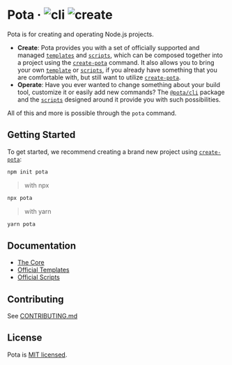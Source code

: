 # Pota · ![cli](https://img.shields.io/npm/v/@pota/cli?label=%40pota%2Fcli) ![create](https://img.shields.io/npm/v/create-pota?label=create-pota)

Pota is for creating and operating Node.js projects.

- **Create**: Pota provides you with a set of officially supported and managed [`templates`](templates) and [`scripts`](scripts), which can be composed together into a project using the [`create-pota`](core/create-pota) command. It also allows you to bring your own [`template`](templates) or [`scripts`](scripts), if you already have something that you are comfortable with, but still want to utilize [`create-pota`](core/create-pota).
- **Operate**: Have you ever wanted to change something about your build tool, customize it or easily add new commands? The [`@pota/cli`](core/cli) package and the [`scripts`](scripts) designed around it provide you with such possibilities.

All of this and more is possible through the `pota` command.

## Getting Started

To get started, we recommend creating a brand new project using [`create-pota`](core/create-pota):

```bash
npm init pota
```

> with npx

```bash
npx pota
```

> with yarn

```bash
yarn pota
```

## Documentation

- [The Core](core)
- [Official Templates](templates)
- [Official Scripts](scripts)

## Contributing

See [CONTRIBUTING.md](CONTRIBUTING.md)

## License

Pota is [MIT licensed](LICENSE).
